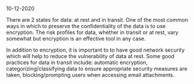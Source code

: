 10-12-2020

There are 2 states for data: at rest and in transit. One of the most common ways in which to preserve the confidentiality of the data is to use encryption. The risk profiles for data, whether in transit or at rest, vary somewhat but encryption is an effective tool in any case.

In addition to encryption, it is important to to have good network security which will help to reduce the vulnerability of data at rest. Some good practices for data in transit include: automatic encryption, categorizing/classifying data to ensure appropriate security measures are taken, blocking/prompting users when accessing email attachments.
